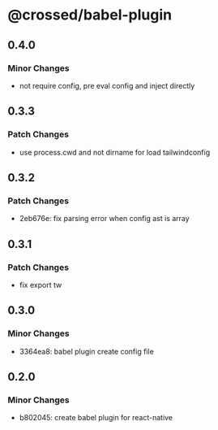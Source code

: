 # @crossed/babel-plugin

## 0.4.0

### Minor Changes

- not require config, pre eval config and inject directly

## 0.3.3

### Patch Changes

- use process.cwd and not dirname for load tailwindconfig

## 0.3.2

### Patch Changes

- 2eb676e: fix parsing error when config ast is array

## 0.3.1

### Patch Changes

- fix export tw

## 0.3.0

### Minor Changes

- 3364ea8: babel plugin create config file

## 0.2.0

### Minor Changes

- b802045: create babel plugin for react-native
